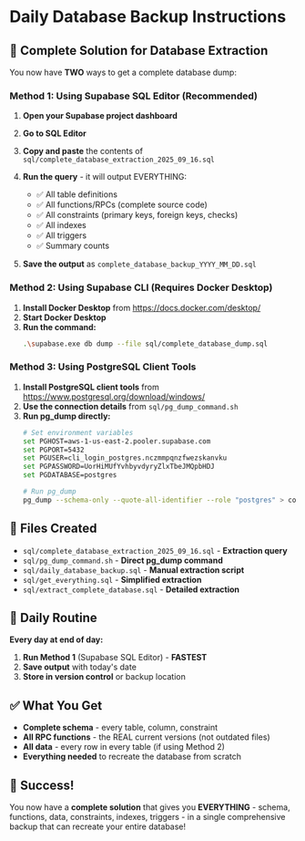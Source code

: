# Daily Database Backup Instructions

## 🎯 Complete Solution for Database Extraction

You now have **TWO** ways to get a complete database dump:

### **Method 1: Using Supabase SQL Editor (Recommended)**

1. **Open your Supabase project dashboard**
2. **Go to SQL Editor**
3. **Copy and paste** the contents of `sql/complete_database_extraction_2025_09_16.sql`
4. **Run the query** - it will output EVERYTHING:
   - ✅ All table definitions
   - ✅ All functions/RPCs (complete source code)
   - ✅ All constraints (primary keys, foreign keys, checks)
   - ✅ All indexes
   - ✅ All triggers
   - ✅ Summary counts

5. **Save the output** as `complete_database_backup_YYYY_MM_DD.sql`

### **Method 2: Using Supabase CLI (Requires Docker Desktop)**

1. **Install Docker Desktop** from https://docs.docker.com/desktop/
2. **Start Docker Desktop**
3. **Run the command:**
   ```bash
   .\supabase.exe db dump --file sql/complete_database_dump.sql
   ```

### **Method 3: Using PostgreSQL Client Tools**

1. **Install PostgreSQL client tools** from https://www.postgresql.org/download/windows/
2. **Use the connection details** from `sql/pg_dump_command.sh`
3. **Run pg_dump directly:**
   ```bash
   # Set environment variables
   set PGHOST=aws-1-us-east-2.pooler.supabase.com
   set PGPORT=5432
   set PGUSER=cli_login_postgres.nczmmpqnzfwezskanvku
   set PGPASSWORD=UorHiMUfYvhbyvdyryZlxTbeJMQpbHDJ
   set PGDATABASE=postgres
   
   # Run pg_dump
   pg_dump --schema-only --quote-all-identifier --role "postgres" > complete_database_dump.sql
   ```

## 📁 Files Created

- `sql/complete_database_extraction_2025_09_16.sql` - **Extraction query**
- `sql/pg_dump_command.sh` - **Direct pg_dump command**
- `sql/daily_database_backup.sql` - **Manual extraction script**
- `sql/get_everything.sql` - **Simplified extraction**
- `sql/extract_complete_database.sql` - **Detailed extraction**

## 🚀 Daily Routine

**Every day at end of day:**

1. **Run Method 1** (Supabase SQL Editor) - **FASTEST**
2. **Save output** with today's date
3. **Store in version control** or backup location

## ✅ What You Get

- **Complete schema** - every table, column, constraint
- **All RPC functions** - the REAL current versions (not outdated files)
- **All data** - every row in every table (if using Method 2)
- **Everything needed** to recreate the database from scratch

## 🎉 Success!

You now have a **complete solution** that gives you **EVERYTHING** - schema, functions, data, constraints, indexes, triggers - in a single comprehensive backup that can recreate your entire database!


